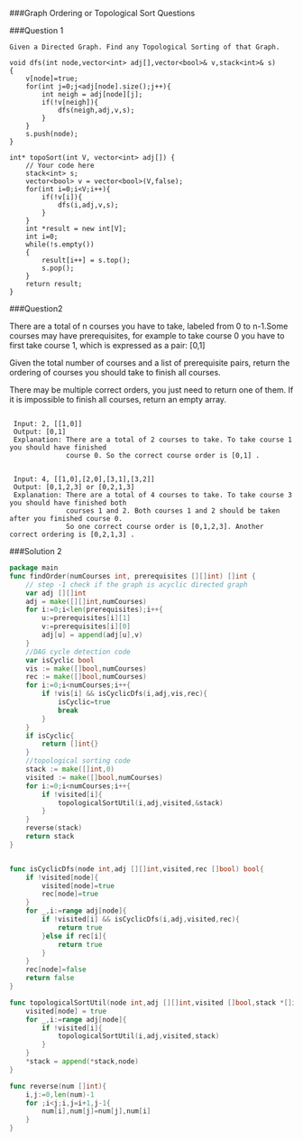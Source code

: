 ###Graph Ordering or Topological Sort Questions

###Question 1

`Given a Directed Graph. Find any Topological Sorting of that Graph.`

```
void dfs(int node,vector<int> adj[],vector<bool>& v,stack<int>& s)
{
    v[node]=true;
    for(int j=0;j<adj[node].size();j++){
        int neigh = adj[node][j];
        if(!v[neigh]){
            dfs(neigh,adj,v,s);
        } 
    }
    s.push(node);
}

int* topoSort(int V, vector<int> adj[]) {
    // Your code here
    stack<int> s;
    vector<bool> v = vector<bool>(V,false);
    for(int i=0;i<V;i++){
        if(!v[i]){
            dfs(i,adj,v,s);
        }
    }
    int *result = new int[V];
    int i=0;
    while(!s.empty())
    {
        result[i++] = s.top();
        s.pop();
    }
    return result;
}
```

###Question2

There are a total of n courses you have to take, labeled from 0 to n-1.Some courses may have prerequisites, for example to take course 0 you have to first take course 1, which is expressed as a pair: [0,1]
 
 Given the total number of courses and a list of prerequisite pairs, return the ordering of courses you should take to finish all courses.
 
 There may be multiple correct orders, you just need to return one of them. If it is impossible to finish all courses, return an empty array.
 
```Example 1:
 
 Input: 2, [[1,0]] 
 Output: [0,1]
 Explanation: There are a total of 2 courses to take. To take course 1 you should have finished   
              course 0. So the correct course order is [0,1] .
```              
 
```Example 2:
 
 Input: 4, [[1,0],[2,0],[3,1],[3,2]]
 Output: [0,1,2,3] or [0,2,1,3]
 Explanation: There are a total of 4 courses to take. To take course 3 you should have finished both     
              courses 1 and 2. Both courses 1 and 2 should be taken after you finished course 0. 
              So one correct course order is [0,1,2,3]. Another correct ordering is [0,2,1,3] .
 ```
 
###Solution 2

```go
package main
func findOrder(numCourses int, prerequisites [][]int) []int {
    // step -1 check if the graph is acyclic directed graph
    var adj [][]int
    adj = make([][]int,numCourses)
    for i:=0;i<len(prerequisites);i++{
        u:=prerequisites[i][1]
        v:=prerequisites[i][0]
        adj[u] = append(adj[u],v)
    }
    //DAG cycle detection code
    var isCyclic bool
    vis := make([]bool,numCourses)
    rec := make([]bool,numCourses)
    for i:=0;i<numCourses;i++{
        if !vis[i] && isCyclicDfs(i,adj,vis,rec){
            isCyclic=true
            break
        }
    }
    if isCyclic{
        return []int{}
    }
    //topological sorting code
    stack := make([]int,0)
    visited := make([]bool,numCourses)
    for i:=0;i<numCourses;i++{
        if !visited[i]{
            topologicalSortUtil(i,adj,visited,&stack)
        }
    }
    reverse(stack)
    return stack
}


func isCyclicDfs(node int,adj [][]int,visited,rec []bool) bool{
    if !visited[node]{
        visited[node]=true
        rec[node]=true
    }
    for _,i:=range adj[node]{
        if !visited[i] && isCyclicDfs(i,adj,visited,rec){
            return true
        }else if rec[i]{
            return true
        }
    }
    rec[node]=false
    return false
}

func topologicalSortUtil(node int,adj [][]int,visited []bool,stack *[]int){
    visited[node] = true
    for _,i:=range adj[node]{
        if !visited[i]{
            topologicalSortUtil(i,adj,visited,stack)
        }
    }
    *stack = append(*stack,node)
}

func reverse(num []int){
    i,j:=0,len(num)-1
    for ;i<j;i,j=i+1,j-1{
        num[i],num[j]=num[j],num[i]
    }
}
```
